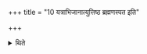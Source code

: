 +++
title = "10 यत्राभिजानात्युत्तिष्ठ ब्रह्मणस्पत इति"

+++

<details><summary>थिते</summary>

यत्राभिजानात्युत्तिष्ठ ब्रह्मणस्पत इति तदुपोत्तिष्ठन्तावग्नीधे पयसी प्रदाय पूर्वावतिदुत्य शफोपयमानाददाते । गायत्रोऽसीति प्रथमम् । त्रैष्टुभोऽसीति द्वितीयम् । जागतमसीत्युपयमनं प्रतिप्रस्थाता १०
</details>
